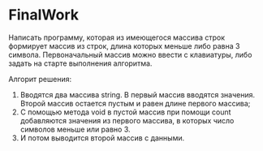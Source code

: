 # FinalWork
Написать программу, которая из имеющегося массива строк формирует массив из строк,  длина которых меньше либо равна 3 символа.  Первоначальный массив можно ввести с клавиатуры, либо задать на старте выполнения алгоритма.

Алгорит решения:
1. Вводятся два массива string. В первый массив вводятся значения. Второй массив остается пустым и равен длине первого массива;
2. С помощью метода void в пустой массив при помощи count добавляются значения из первого массива, в которых число символов меньше или равно 3.
3. И потом выводится второй массив с данными.
